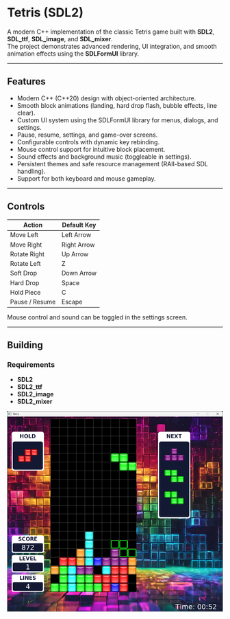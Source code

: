 # Tetris (SDL2)

A modern C++ implementation of the classic Tetris game built with **SDL2**, **SDL_ttf**, **SDL_image**, and **SDL_mixer**.  
The project demonstrates advanced rendering, UI integration, and smooth animation effects using the **SDLFormUI** library.

---

## Features

- Modern C++ (C++20) design with object-oriented architecture.
- Smooth block animations (landing, hard drop flash, bubble effects, line clear).
- Custom UI system using the SDLFormUI library for menus, dialogs, and settings.
- Pause, resume, settings, and game-over screens.
- Configurable controls with dynamic key rebinding.
- Mouse control support for intuitive block placement.
- Sound effects and background music (toggleable in settings).
- Persistent themes and safe resource management (RAII-based SDL handling).
- Support for both keyboard and mouse gameplay.

---

## Controls

| Action | Default Key |
|---------|--------------|
| Move Left | Left Arrow |
| Move Right | Right Arrow |
| Rotate Right | Up Arrow |
| Rotate Left | Z |
| Soft Drop | Down Arrow |
| Hard Drop | Space |
| Hold Piece | C |
| Pause / Resume | Escape |

Mouse control and sound can be toggled in the settings screen.

---

## Building

### Requirements

- **SDL2**
- **SDL2_ttf**
- **SDL2_image**
- **SDL2_mixer**

![Gameplay Screenshot](assets/screenshot.png)